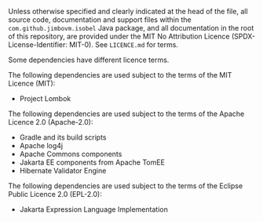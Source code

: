 Unless otherwise specified and clearly indicated at the head of the file, all source code, documentation and support files within the `com.github.jimbovm.isobel` Java package, and all documentation in the root of this repository, are provided under the MIT No Attribution Licence (SPDX-License-Identifier: MIT-0). See `LICENCE.md` for terms.

Some dependencies have different licence terms.

The following dependencies are used subject to the terms of the MIT Licence (MIT):

* Project Lombok

The following dependencies are used subject to the terms of the Apache Licence
2.0 (Apache-2.0):

* Gradle and its build scripts
* Apache log4j
* Apache Commons components
* Jakarta EE components from Apache TomEE
* Hibernate Validator Engine

The following dependencies are used subject to the terms of the Eclipse Public
Licence 2.0 (EPL-2.0):

* Jakarta Expression Language Implementation